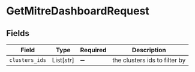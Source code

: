 # GetMitreDashboardRequest


## Fields

| Field                         | Type                          | Required                      | Description                   |
| ----------------------------- | ----------------------------- | ----------------------------- | ----------------------------- |
| `clusters_ids`                | List[*str*]                   | :heavy_minus_sign:            | the clusters ids to filter by |